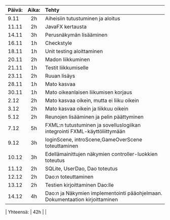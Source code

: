 | Päivä:  | Aika: |   Tehty           |
| :---    | :---: |    :---           |
|  9.11   |  2h   | Aiheisiin tutustuminen ja aloitus           |
| 11.11   |  2h   | JavaFX kertausta                   |
| 14.11   |  3h   | Perusnäkymän lisääminen                  |
| 16.11   |  1h   | Checkstyle                  |
| 18.11   |  1h   | Unit testing aloittaminen                  |
| 20.11   |  2h   | Madon liikkuminen        |
| 21.11   |  1h   | Testit liikkumiselle        |
| 23.11   |  2h   | Ruuan lisäys          |
| 28.11   |  1h   | Mato kasvaa                  |
| 30.11   |  1h   | Mato oikeanlaisen liikumisen korjaus                  |
|  2.12   |  2h   | Mato kasvaa oikein, mutta ei liiku oikein                  |
|  3.12   |  2h   | Mato kasvaa oikein ja liikkuu oikein                 |
|  5.12   |  2h   | Reunojen lisääminen ja pelin päättyminen                |
|  7.12   |  5h   | FXML:n tutustuminen ja sovelluslogiikan integrointi FXML-käyttöliittymään                |
|  9.12   |  3h   |loginScene, introScene,GameOverScene toteuttaminen|
|  10.12  |  3h   |Edellämainittujen näkymien controller-luokkien toteutus|
|  11.12  |  2h   |SQLite, UserDao, Dao toteutus|
|  12.12  |  2h   |Dao:n toteuttaminen |
|  13.12  |  2h   |Testien kirjoittaminen Dao:lle|
|  14.12  |  4h   |Dao:n ja Näkymien implementointi pääohjelmaan. Dokumentaation kirjoittaminen|

| Yhteensä:   |  42h   |          |




